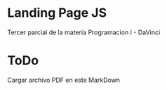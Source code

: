 Landing Page JS
===============
Tercer parcial  de la materia Programacion I -  DaVinci

ToDo
====
Cargar archivo PDF en este MarkDown
